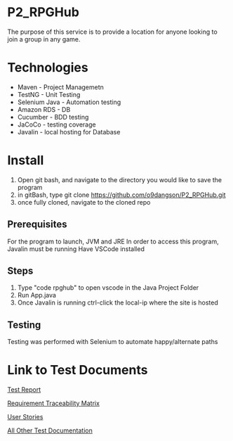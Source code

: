 # P2_RPGHub
The purpose of this service is to provide a location for anyone looking to join a group in any game.
# Technologies
* Maven - Project Managemetn
* TestNG - Unit Testing
* Selenium Java - Automation testing
* Amazon RDS - DB
* Cucumber - BDD testing
* JaCoCo - testing coverage
* Javalin - local hosting for Database

# Install
1. Open git bash, and navigate to the directory you would like to save the program
2. in gitBash, type git clone https://github.com/o9dangson/P2_RPGHub.git
3. once fully cloned, navigate to the cloned repo

## Prerequisites
For the program to launch, JVM and JRE
In order to access this program, Javalin must be running
Have VSCode installed

## Steps
1. Type "code rpghub" to open vscode in the Java Project Folder
3. Run App.java
4. Once Javalin is running ctrl-click the local-ip where the site is hosted


## Testing
Testing was performed with Selenium to automate happy/alternate paths
# Link to Test Documents

[Test Report](https://docs.google.com/spreadsheets/d/1vrbJxwkwGh9Mivx3jvNStIw6cBCDLl5n84kohAFXwAg/)

[Requirement Traceability Matrix](https://docs.google.com/spreadsheets/d/165YTA7sOHqGW7WqFuZkqycsUHZZUzTAaR4-t2JEHZBU/)

[User Stories](https://trello.com/b/fjMshtac)

[All Other Test Documentation](/documentation)
